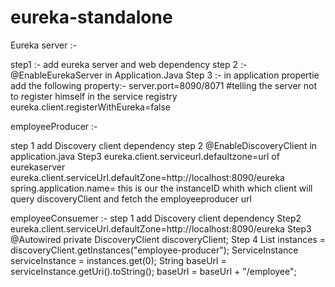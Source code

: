 # eureka-standalone

Eureka server :-

step1 :- add eureka server and web dependency 
step 2 :- @EnableEurekaServer in Application.Java 
Step 3 :- in application propertie add the following property:-
server.port=8090/8071
#telling the server not to register himself in the service registry
eureka.client.registerWithEureka=false

employeeProducer :-

step 1 add Discovery client dependency
step 2 @EnableDiscoveryClient in application.java
Step3 eureka.client.serviceurl.defaultzone=url of eurekaserver
eureka.client.serviceUrl.defaultZone=http://localhost:8090/eureka
spring.application.name=
this is our the instanceID whith which client will query discoveryClient and fetch the employeeproducer url


employeeConsuemer  :-
step 1 add Discovery client dependency
Step2 eureka.client.serviceUrl.defaultZone=http://localhost:8090/eureka
Step3 @Autowired
	private DiscoveryClient discoveryClient;
Step 4 List<ServiceInstance> instances = discoveryClient.getInstances("employee-producer");
		ServiceInstance serviceInstance = instances.get(0);
		String baseUrl = serviceInstance.getUri().toString();
		baseUrl = baseUrl + "/employee";
